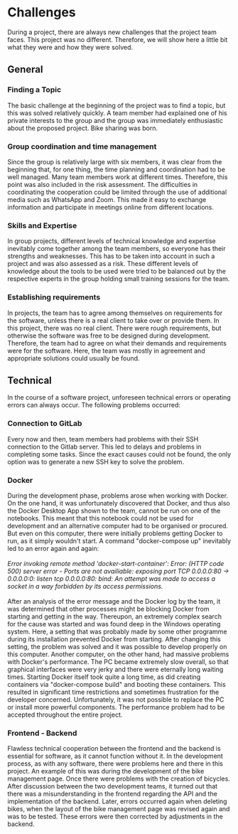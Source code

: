 # Challenges 

During a project, there are always new challenges that the project team faces. This project was no different. Therefore, we will show here a little bit what they were and how they were solved.

## General

### Finding a Topic

The basic challenge at the beginning of the project was to find a topic, but this was solved relatively quickly. A team member had explained one of his private interests to the group and the group was immediately enthusiastic about the proposed project. Bike sharing was born.

### Group coordination and time management

Since the group is relatively large with six members, it was clear from the beginning that, for one thing, the time planning and coordination had to be well managed. Many team members work at different times. Therefore, this point was also included in the risk assessment. The difficulties in coordinating the cooperation could be limited through the use of additional media such as WhatsApp and Zoom. This made it easy to exchange information and participate in meetings online from different locations.

### Skills and Expertise

In group projects, different levels of technical knowledge and expertise inevitably come together among the team members, so everyone has their strengths and weaknesses. This has to be taken into account in such a project and was also assessed as a risk. These different levels of knowledge about the tools to be used were tried to be balanced out by the respective experts in the group holding small training sessions for the team.

### Establishing requirements
In projects, the team has to agree among themselves on requirements for the software, unless there is a real client to take over or provide them. In this project, there was no real client. There were rough requirements, but otherwise the software was free to be designed during development. Therefore, the team had to agree on what their demands and requirements were for the software. Here, the team was mostly in agreement and appropriate solutions could usually be found.

## Technical

In the course of a software project, unforeseen technical errors or operating errors can always occur. The following problems occurred:

### Connection to GitLab 
Every now and then, team members had problems with their SSH connection to the Gitlab server. This led to delays and problems in completing some tasks. Since the exact causes could not be found, the only option was to generate a new SSH key to solve the problem. 

### Docker
During the development phase, problems arose when working with Docker. On the one hand, it was unfortunately discovered that Docker, and thus also the Docker Desktop App shown to the team, cannot be run on one of the notebooks. This meant that this notebook could not be used for development and an alternative computer had to be organised or procured. But even on this computer, there were initially problems getting Docker to run, as it simply wouldn't start. A command "docker-compose up" inevitably led to an error again and again: <br />
<br />
_Error invoking remote method 'docker-start-container': Error: (HTTP code 500) server error - Ports are not availiable: exposing port TCP 0.0.0.0:80 -> 0.0.0.0:0: listen tcp 0.0.0.0:80: bind: An attempt was made to access a socket in a way forbidden by its access permissions._
<br />
<br />
After an analysis of the error message and the Docker log by the team, it was determined that other processes might be blocking Docker from starting and getting in the way. Thereupon, an extremely complex search for the cause was started and was found deep in the Windows operating system. Here, a setting that was probably made by some other programme during its installation prevented Docker from starting. After changing this setting, the problem was solved and it was possible to develop properly on this computer. 
Another computer, on the other hand, had massive problems with Docker's performance. The PC became extremely slow overall, so that graphical interfaces were very jerky and there were eternally long waiting times. Starting Docker itself took quite a long time, as did creating containers via "docker-compose build" and booting these containers. This resulted in significant time restrictions and sometimes frustration for the developer concerned. Unfortunately, it was not possible to replace the PC or install more powerful components. The performance problem had to be accepted throughout the entire project.

### Frontend - Backend

Flawless technical cooperation between the frontend and the backend is essential for software, as it cannot function without it. In the development process, as with any software, there were problems here and there in this project. An example of this was during the development of the bike management page. Once there were problems with the creation of bicycles. After discussion between the two development teams, it turned out that there was a misunderstanding in the frontend regarding the API and the implementation of the backend. Later, errors occurred again when deleting bikes, when the layout of the bike management page was revised again and was to be tested. These errors were then corrected by adjustments in the backend.






